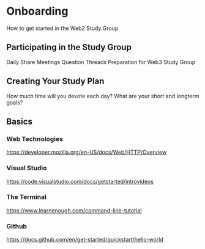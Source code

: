 # Onboarding
How to get started in the Web2 Study Group
## Participating in the Study Group
Daily Share
Meetings
Question Threads
Preparation for Web3 Study Group

## Creating Your Study Plan
How much time will you devote each day?
What are your short and longterm goals?
## Basics

### Web Technologies
https://developer.mozilla.org/en-US/docs/Web/HTTP/Overview

### Visual Studio
https://code.visualstudio.com/docs/getstarted/introvideos
### The Terminal
https://www.learnenough.com/command-line-tutorial

### Github
https://docs.github.com/en/get-started/quickstart/hello-world